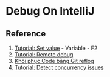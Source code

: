# Debug On IntelliJ

## Reference
1. [Tutorial: Set value](https://www.jetbrains.com/help/idea/tutorial-set-value.html) - Variable - F2
2. [Tutorial: Remote debug](https://www.jetbrains.com/help/idea/tutorial-remote-debug.html#4ab796af)
3. [Khôi phục Code bằng Git reflog](https://tuanndl.com/post/khoi_phuc_code_bang_git_reflog)
4. [Tutorial: Detect concurrency issues](https://www.jetbrains.com/help/idea/detect-concurrency-issues.html)